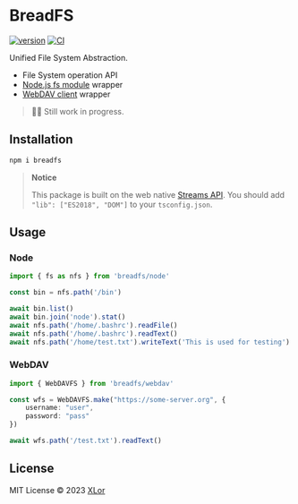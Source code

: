 # BreadFS

[![version](https://img.shields.io/npm/v/breadfs?label=breadfs)](https://www.npmjs.com/package/breadfs)
[![CI](https://github.com/yjl9903/breadfs/actions/workflows/ci.yml/badge.svg)](https://github.com/yjl9903/breadfs/actions/workflows/ci.yml)

Unified File System Abstraction.

+ File System operation API
+ [Node.js fs module](https://nodejs.org/api/fs.html) wrapper
+ [WebDAV client](https://github.com/perry-mitchell/webdav-client) wrapper

> 👷‍♂️ Still work in progress.

## Installation

```bash
npm i breadfs
```

> **Notice**
>
> This package is built on the web native [Streams API](https://developer.mozilla.org/en-US/docs/Web/API/Streams_API). You should add `"lib": ["ES2018", "DOM"]` to your `tsconfig.json`.

## Usage

### Node

```ts
import { fs as nfs } from 'breadfs/node'

const bin = nfs.path('/bin')

await bin.list()
await bin.join('node').stat()
await nfs.path('/home/.bashrc').readFile()
await nfs.path('/home/.bashrc').readText()
await nfs.path('/home/test.txt').writeText('This is used for testing')
```

### WebDAV

```ts
import { WebDAVFS } from 'breadfs/webdav'

const wfs = WebDAVFS.make("https://some-server.org", {
    username: "user",
    password: "pass"
})

await wfs.path('/test.txt').readText()
```

## License

MIT License © 2023 [XLor](https://github.com/yjl9903)

